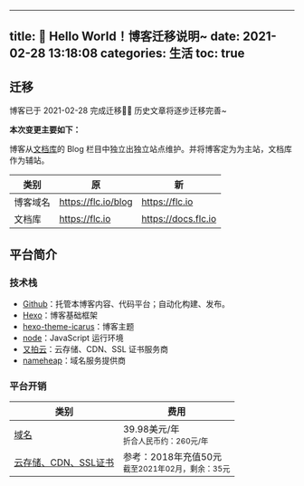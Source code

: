 ----
title: 🎉 Hello World！博客迁移说明~
date: 2021-02-28 13:18:08
categories: 生活
toc: true
----

## 迁移

博客已于 2021-02-28 完成迁移🎉🎉 历史文章将逐步迁移完善~

**本次变更主要如下：**

博客从[文档库](https://docs.flc.io)的 Blog 栏目中独立出独立站点维护。并将博客定为为主站，文档库作为辅站。

| 类别   | 原                   | 新                   |
|------|---------------------|---------------------|
| 博客域名 | https://flc.io/blog | https://flc.io      |
| 文档库  | https://flc.io      | https://docs.flc.io |

<!-- more -->

## 平台简介

### 技术栈

- [Github](https://github.com/flc1125/blog.flc.io)：托管本博客内容、代码平台；自动化构建、发布。
- [Hexo](https://hexo.io/)：博客基础框架
- [hexo-theme-icarus](https://github.com/ppoffice/hexo-theme-icarus)：博客主题
- [node](https://nodejs.org/)：JavaScript 运行环境
- [又拍云](https://www.upyun.com/)：云存储、CDN、SSL 证书服务商
- [nameheap](https://www.namecheap.com/)：域名服务提供商

### 平台开销

| 类别                                      | 费用                                                 |
|-----------------------------------------|----------------------------------------------------|
| [域名](https://www.namecheap.com)         | 39.98美元/年<br/><small>折合人民币约：260元/年</small>         |
| [云存储、CDN、SSL证书](https://www.upyun.com/) | 参考：2018年充值50元<br/><small>截至2021年02月，剩余：35元</small> |